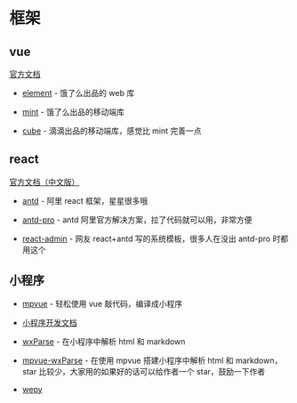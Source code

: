 # 框架

## vue 

[官方文档](https://cn.vuejs.org/)

- [element](http://element.eleme.io/#/resource) - 饿了么出品的 web 库

- [mint](http://mint-ui.github.io/#!/zh-cn) - 饿了么出品的移动端库

- [cube](https://didi.github.io/cube-ui/#/zh-CN) - 滴滴出品的移动端库，感觉比 mint 完善一点

## react 

[官方文档（中文版）](https://doc.react-china.org/)

- [antd](https://ant.design/docs/react/introduce-cn) - 阿里 react 框架，星星很多哦

- [antd-pro](https://pro.ant.design/index-cn) - antd 阿里官方解决方案，拉了代码就可以用，非常方便

- [react-admin](https://github.com/yezihaohao/react-admin) - 网友 react+antd 写的系统模板，很多人在没出 antd-pro 时都用这个

## 小程序

- [mpvue](http://mpvue.com/) - 轻松使用 vue 敲代码，编译成小程序

- [小程序开发文档](https://developers.weixin.qq.com/miniprogram/dev/index.html?t=2018723)

- [wxParse](https://github.com/icindy/wxParse) - 在小程序中解析 html 和 markdown

- [mpvue-wxParse](https://github.com/F-loat/mpvue-wxParse/) - 在使用 mpvue 搭建小程序中解析 html 和 markdown，star 比较少，大家用的如果好的话可以给作者一个 star，鼓励一下作者

- [wepy](https://tencent.github.io/wepy/)